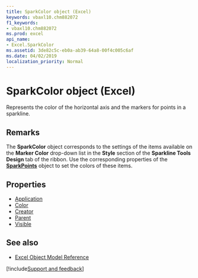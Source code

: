```yaml
---
title: SparkColor object (Excel)
keywords: vbaxl10.chm882072
f1_keywords:
- vbaxl10.chm882072
ms.prod: excel
api_name:
- Excel.SparkColor
ms.assetid: 3de82c5c-eb0a-ab39-64a8-00f4c005c6af
ms.date: 04/02/2019
localization_priority: Normal
---
```



# SparkColor object (Excel)

Represents the color of the horizontal axis and the markers for points in a sparkline.


## Remarks

The **SparkColor** object corresponds to the settings of the items available on the **Marker Color** drop-down list in the **Style** section of the **Sparkline Tools Design** tab of the ribbon. Use the corresponding properties of the **[SparkPoints](Excel.SparkPoints.md)** object to set the colors of these items.

## Properties

- [Application](Excel.SparkColor.Application.md)
- [Color](Excel.SparkColor.Color.md)
- [Creator](Excel.SparkColor.Creator.md)
- [Parent](Excel.SparkColor.Parent.md)
- [Visible](Excel.SparkColor.Visible.md)

## See also

- [Excel Object Model Reference](overview/Excel/object-model.md)

[!include[Support and feedback](~/includes/feedback-boilerplate.md)]